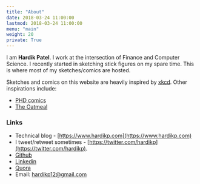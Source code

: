 ```yaml
---
title: "About"
date: 2018-03-24 11:00:00
lastmod: 2018-03-24 11:00:00
menu: "main"
weight: 20
private: True
---
```


I am **Hardik Patel**. I work at the intersection of Finance and Computer Science. I recently started in sketching stick figures on my spare time. This is where most of my sketches/comics are hosted.

Sketches and comics on this website are heavily inspired by [xkcd](https://xkcd.com/). Other inspirations include:

* [PHD comics](http://phdcomics.com/)
* [The Oatmeal](http://theoatmeal.com/comics)

### Links

* Technical blog - [https://www.hardikp.com](https://www.hardikp.com)
* I tweet/retweet sometimes - [https://twitter.com/hardikp](https://twitter.com/hardikp).
* [Github](https://github.com/hardikp)
* [Linkedin](https://www.linkedin.com/in/hardikp12)
* [Quora](https://www.quora.com/profile/Hardik-Patel-8)
* Email: hardikp12@gmail.com
